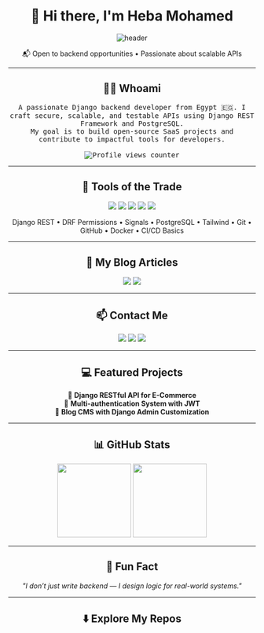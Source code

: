 <h1 align="center">👋 Hi there, I'm Heba Mohamed</h1>

<div align="center">
  <img src="https://raw.githubusercontent.com/Ileriayo/ileriayo/master/images/header.gif" alt="header"/>
</div>

<p align="center">📬 Open to backend opportunities • Passionate about scalable APIs</p>

---

<h2 align="center">👩‍💻 Whoami</h2>
<p align="center">
  <samp>
    A passionate Django backend developer from Egypt 🇪🇬. I craft secure, scalable, and testable APIs using Django REST Framework and PostgreSQL.  
    <br>  
    My goal is to build open-source SaaS projects and contribute to impactful tools for developers.  
    <br><br>
    <img src="https://komarev.com/ghpvc/?username=heba-mohamed" alt="Profile views counter" />
  </samp>
</p>

---

<h2 align="center">🔧 Tools of the Trade</h2>
<p align="center">
  <img src="https://img.shields.io/badge/python-%233776AB.svg?style=for-the-badge&logo=python&logoColor=white" />
  <img src="https://img.shields.io/badge/django-%23092E20.svg?style=for-the-badge&logo=django&logoColor=white" />
  <img src="https://img.shields.io/badge/postgresql-%23316192.svg?style=for-the-badge&logo=postgresql&logoColor=white" />
  <img src="https://img.shields.io/badge/tailwindcss-%2338B2AC.svg?style=for-the-badge&logo=tailwind-css&logoColor=white" />
  <img src="https://img.shields.io/badge/docker-%230db7ed.svg?style=for-the-badge&logo=docker&logoColor=white" />
</p>

<p align="center">
  Django REST • DRF Permissions • Signals • PostgreSQL • Tailwind • Git • GitHub • Docker • CI/CD Basics
</p>

---

<h2 align="center">📝 My Blog Articles</h2>
<p align="center">
  <a href="https://medium.com/@heba-mohamed"><img src="https://img.shields.io/badge/Medium-12100E?style=for-the-badge&logo=medium&logoColor=white" /></a>
  <a href="https://dev.to/heba"><img src="https://img.shields.io/badge/Dev.to-0A0A0A?style=for-the-badge&logo=devdotto&logoColor=white" /></a>
</p>

---

<h2 align="center">📫 Contact Me</h2>
<p align="center">
  <a href="https://linkedin.com/in/heba-mohamed-a60b42334" target="_blank"><img src="https://img.shields.io/badge/LinkedIn-%230077B5.svg?style=for-the-badge&logo=linkedin&logoColor=white" /></a>
  <a href="mailto:heba.mohamed@btu.edu.eg"><img src="https://img.shields.io/badge/Gmail-%23D14836.svg?style=for-the-badge&logo=gmail&logoColor=white" /></a>
  <a href="https://github.com/heba-mohamed"><img src="https://img.shields.io/badge/GitHub-181717?style=for-the-badge&logo=github&logoColor=white" /></a>
</p>

---

<h2 align="center">💻 Featured Projects</h2>
<p align="center">
  🔹 <b>Django RESTful API for E-Commerce</b><br>
  🔹 <b>Multi-authentication System with JWT</b><br>
  🔹 <b>Blog CMS with Django Admin Customization</b><br>
</p>

---

<h2 align="center">📊 GitHub Stats</h2>
<p align="center">
  <img src="https://github-readme-stats.vercel.app/api?username=heba-mohamed&show_icons=true&theme=radical&hide_border=true" height="150" />
  <img src="https://github-readme-streak-stats.herokuapp.com/?user=heba-mohamed&theme=radical&hide_border=true" height="150"/>
</p>

---

<h2 align="center">🧠 Fun Fact</h2>
<p align="center"><i>"I don’t just write backend — I design logic for real-world systems."</i></p>

---

<h2 align="center">⬇️ Explore My Repos</h2>
